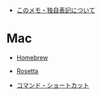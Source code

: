 - [このメモ・独自表記について](../README.md)


# Mac

* [Homebrew](./mac_homebrew.md)

* [Rosetta](./mac_rosetta.md)

* [コマンド・ショートカット](./mac_command_shortcut.md)

